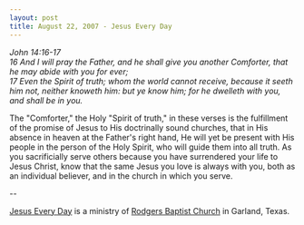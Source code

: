 ```yaml
---
layout: post
title: August 22, 2007 - Jesus Every Day
---
```


_John 14:16-17  
16 And I will pray the Father, and he shall give you another
Comforter, that he may abide with you for ever;  
17 Even the Spirit of truth; whom the world cannot receive, because
it seeth him not, neither knoweth him: but ye know him; for he
dwelleth with you, and shall be in you._

The "Comforter," the Holy "Spirit of truth," in these verses is the
fulfillment of the promise of Jesus to His doctrinally sound churches,
that in His absence in heaven at the Father's right hand, He will yet
be present with His people in the person of the Holy Spirit, who will
guide them into all truth. As you sacrificially serve others because
you have surrendered your life to Jesus Christ, know that the same
Jesus you love is always with you, both as an individual believer,
and in the church in which you serve.

 --

<a href=http://jesuseveryday.net>Jesus Every Day</a> is a ministry of <a href=http://rodgersbaptist.net>Rodgers Baptist Church</a> in Garland, Texas.
